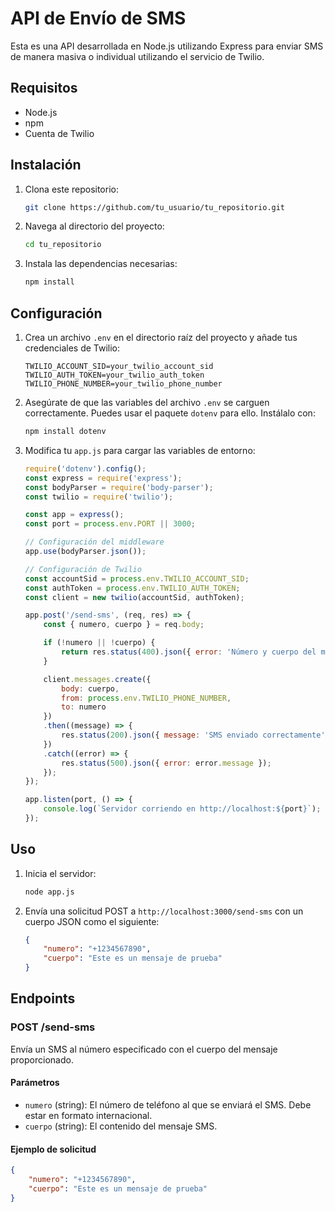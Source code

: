 # API de Envío de SMS

Esta es una API desarrollada en Node.js utilizando Express para enviar SMS de manera masiva o individual utilizando el servicio de Twilio.

## Requisitos

- Node.js
- npm
- Cuenta de Twilio

## Instalación

1. Clona este repositorio:
    ```bash
    git clone https://github.com/tu_usuario/tu_repositorio.git
    ```
2. Navega al directorio del proyecto:
    ```bash
    cd tu_repositorio
    ```
3. Instala las dependencias necesarias:
    ```bash
    npm install
    ```

## Configuración

1. Crea un archivo `.env` en el directorio raíz del proyecto y añade tus credenciales de Twilio:
    ```env
    TWILIO_ACCOUNT_SID=your_twilio_account_sid
    TWILIO_AUTH_TOKEN=your_twilio_auth_token
    TWILIO_PHONE_NUMBER=your_twilio_phone_number
    ```

2. Asegúrate de que las variables del archivo `.env` se carguen correctamente. Puedes usar el paquete `dotenv` para ello. Instálalo con:
    ```bash
    npm install dotenv
    ```

3. Modifica tu `app.js` para cargar las variables de entorno:
    ```javascript
    require('dotenv').config();
    const express = require('express');
    const bodyParser = require('body-parser');
    const twilio = require('twilio');

    const app = express();
    const port = process.env.PORT || 3000;

    // Configuración del middleware
    app.use(bodyParser.json());

    // Configuración de Twilio
    const accountSid = process.env.TWILIO_ACCOUNT_SID;
    const authToken = process.env.TWILIO_AUTH_TOKEN;
    const client = new twilio(accountSid, authToken);

    app.post('/send-sms', (req, res) => {
        const { numero, cuerpo } = req.body;

        if (!numero || !cuerpo) {
            return res.status(400).json({ error: 'Número y cuerpo del mensaje son requeridos' });
        }

        client.messages.create({
            body: cuerpo,
            from: process.env.TWILIO_PHONE_NUMBER,
            to: numero
        })
        .then((message) => {
            res.status(200).json({ message: 'SMS enviado correctamente', sid: message.sid });
        })
        .catch((error) => {
            res.status(500).json({ error: error.message });
        });
    });

    app.listen(port, () => {
        console.log(`Servidor corriendo en http://localhost:${port}`);
    });
    ```

## Uso

1. Inicia el servidor:
    ```bash
    node app.js
    ```

2. Envía una solicitud POST a `http://localhost:3000/send-sms` con un cuerpo JSON como el siguiente:
    ```json
    {
        "numero": "+1234567890",
        "cuerpo": "Este es un mensaje de prueba"
    }
    ```

## Endpoints

### POST /send-sms

Envía un SMS al número especificado con el cuerpo del mensaje proporcionado.

#### Parámetros

- `numero` (string): El número de teléfono al que se enviará el SMS. Debe estar en formato internacional.
- `cuerpo` (string): El contenido del mensaje SMS.

#### Ejemplo de solicitud

```json
{
    "numero": "+1234567890",
    "cuerpo": "Este es un mensaje de prueba"
}
